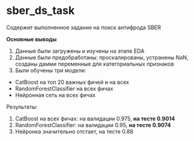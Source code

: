 # sber_ds_task
Содержит выполненное задание на поиск антифрода SBER


**Основные выводы**

1. Данные были загружены и изучены на этапе EDA
2. Данные были предобработаны: проскалированы, устранены NaN, созданы дамми переменные для категориальных признаков
3. Были обучены три модели:
  - CatBoost на топ 20 важных фичей и на всех
  - RandomForestClassifier на всех фичах
  - Нейронная сеть на всех фичах

Результаты: 
 1. CatBoost на всех фичах: на валидации 0.975, **на тесте 0.9014**
 2. RandomForestClassifier: на валидации 0.95, **на тесте 0.9074**
 3. Нейронка значительно отстает, на тесте 0.88
